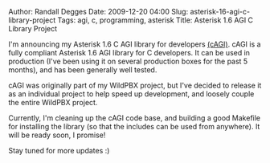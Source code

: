Author: Randall Degges
Date: 2009-12-20 04:00
Slug: asterisk-16-agi-c-library-project
Tags: agi, c, programming, asterisk
Title: Asterisk 1.6 AGI C Library Project


I'm announcing my Asterisk 1.6 C AGI library for developers [(cAGI)][]. cAGI is
a fully compliant Asterisk 1.6 AGI library for C developers. It can be used in
production (I've been using it on several production boxes for the past 5
months), and has been generally well tested.

cAGI was originally part of my WildPBX project, but I've decided to release it
as an individual project to help speed up development, and loosely couple the
entire WildPBX project.

Currently, I'm cleaning up the cAGI code base, and building a good Makefile for
installing the library (so that the includes can be used from anywhere). It will
be ready soon, I promise!

Stay tuned for more updates :)


  [(cAGI)]: https://github.com/rdegges/cagi
